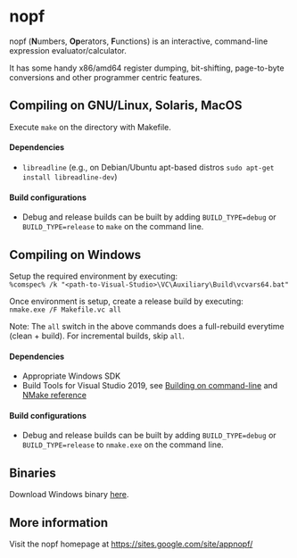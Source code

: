 # nopf

nopf (**N**umbers, **Op**erators, **F**unctions) is an interactive, command-line expression evaluator/calculator.

It has some handy x86/amd64 register dumping, bit-shifting, page-to-byte conversions and other programmer centric features.

## Compiling on GNU/Linux, Solaris, MacOS
Execute `make` on the directory with Makefile.

#### Dependencies
* `libreadline` (e.g., on Debian/Ubuntu apt-based distros `sudo apt-get install libreadline-dev`)

#### Build configurations
* Debug and release builds can be built by adding `BUILD_TYPE=debug` or `BUILD_TYPE=release` to `make` on the command line.

## Compiling on Windows
Setup the required environment by executing:  
`%comspec% /k "<path-to-Visual-Studio>\VC\Auxiliary\Build\vcvars64.bat"`

Once environment is setup, create a release build by executing:  
`nmake.exe /F Makefile.vc all`

Note: The `all` switch in the above commands does a full-rebuild everytime (clean + build). For incremental builds, skip `all`.

#### Dependencies
* Appropriate Windows SDK
* Build Tools for Visual Studio 2019, see [Building on command-line](https://docs.microsoft.com/en-us/cpp/build/building-on-the-command-line?view=vs-2019) and [NMake reference](https://docs.microsoft.com/en-us/cpp/build/reference/nmake-reference?view=vs-2019)

#### Build configurations
* Debug and release builds can be built by adding `BUILD_TYPE=debug` or `BUILD_TYPE=release` to `nmake.exe` on the command line.

## Binaries
Download Windows binary [here](https://sites.google.com/site/appnopf/downloads).

## More information
Visit the nopf homepage at https://sites.google.com/site/appnopf/
